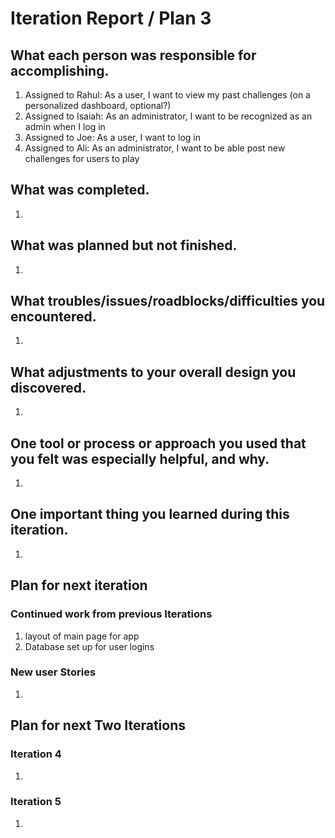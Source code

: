 # Iteration Report / Plan 3

## What each person was responsible for accomplishing.
1. Assigned to Rahul: As a user, I want to view my past challenges (on a personalized dashboard, optional?)
2. Assigned to Isaiah: As an administrator, I want to be recognized as an admin when I log in
3. Assigned to Joe: As a user, I want to log in
4. Assigned to Ali: As an administrator, I want to be able post new challenges for users to play

## What was completed.
1. 

## What was planned but not finished.
1. 

## What troubles/issues/roadblocks/difficulties you encountered.
1. 

## What adjustments to your overall design you discovered.
1. 

## One tool or process or approach you used that you felt was especially helpful, and why.
1. 

## One important thing you learned during this iteration.
1. 

## Plan for next iteration

### Continued work from previous Iterations
1. layout of main page for app 
2. Database set up for user logins

### New user Stories
1. 

## Plan for next Two Iterations

### Iteration 4
1. 

### Iteration 5
1.
